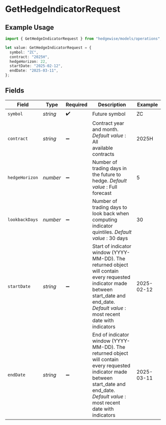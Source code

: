 # GetHedgeIndicatorRequest

## Example Usage

```typescript
import { GetHedgeIndicatorRequest } from "hedgewise/models/operations";

let value: GetHedgeIndicatorRequest = {
  symbol: "ZC",
  contract: "2025H",
  hedgeHorizon: 22,
  startDate: "2025-02-12",
  endDate: "2025-03-11",
};
```

## Fields

| Field                                                                                                                                                                                                                                       | Type                                                                                                                                                                                                                                        | Required                                                                                                                                                                                                                                    | Description                                                                                                                                                                                                                                 | Example                                                                                                                                                                                                                                     |
| ------------------------------------------------------------------------------------------------------------------------------------------------------------------------------------------------------------------------------------------- | ------------------------------------------------------------------------------------------------------------------------------------------------------------------------------------------------------------------------------------------- | ------------------------------------------------------------------------------------------------------------------------------------------------------------------------------------------------------------------------------------------- | ------------------------------------------------------------------------------------------------------------------------------------------------------------------------------------------------------------------------------------------- | ------------------------------------------------------------------------------------------------------------------------------------------------------------------------------------------------------------------------------------------- |
| `symbol`                                                                                                                                                                                                                                    | *string*                                                                                                                                                                                                                                    | :heavy_check_mark:                                                                                                                                                                                                                          | Future symbol                                                                                                                                                                                                                               | ZC                                                                                                                                                                                                                                          |
| `contract`                                                                                                                                                                                                                                  | *string*                                                                                                                                                                                                                                    | :heavy_minus_sign:                                                                                                                                                                                                                          | Contract year and month. _Default value_ : All<br/>                available contracts                                                                                                                                                      | 2025H                                                                                                                                                                                                                                       |
| `hedgeHorizon`                                                                                                                                                                                                                              | *number*                                                                                                                                                                                                                                    | :heavy_minus_sign:                                                                                                                                                                                                                          | Number of trading days in the future to hedge. _Default<br/>                value_ : Full forecast                                                                                                                                          | 5                                                                                                                                                                                                                                           |
| `lookbackDays`                                                                                                                                                                                                                              | *number*                                                                                                                                                                                                                                    | :heavy_minus_sign:                                                                                                                                                                                                                          | Number of trading days to look back when computing<br/>                indicator quintiles. _Default value_ : 30 days                                                                                                                       | 30                                                                                                                                                                                                                                          |
| `startDate`                                                                                                                                                                                                                                 | *string*                                                                                                                                                                                                                                    | :heavy_minus_sign:                                                                                                                                                                                                                          | Start of indicator window (YYYY-MM-DD). The<br/>                returned object will contain every requested indicator made<br/>                between start_date and end_date. _Default value_ : most recent<br/>                date with indicators | 2025-02-12                                                                                                                                                                                                                                  |
| `endDate`                                                                                                                                                                                                                                   | *string*                                                                                                                                                                                                                                    | :heavy_minus_sign:                                                                                                                                                                                                                          | End of indicator window (YYYY-MM-DD). The<br/>                returned object will contain every requested indicator made<br/>                between start_date and end_date. _Default value_ : most recent<br/>                date with indicators | 2025-03-11                                                                                                                                                                                                                                  |